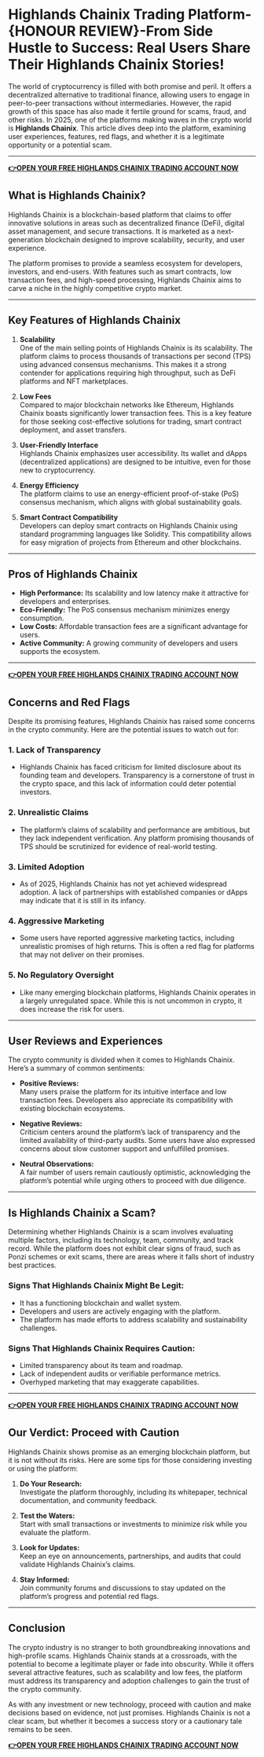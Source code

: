 # Highlands Chainix Trading Platform-{HONOUR REVIEW}-From Side Hustle to Success: Real Users Share Their Highlands Chainix Stories!

The world of cryptocurrency is filled with both promise and peril. It offers a decentralized alternative to traditional finance, allowing users to engage in peer-to-peer transactions without intermediaries. However, the rapid growth of this space has also made it fertile ground for scams, fraud, and other risks. In 2025, one of the platforms making waves in the crypto world is **Highlands Chainix**. This article dives deep into the platform, examining user experiences, features, red flags, and whether it is a legitimate opportunity or a potential scam.

---
**[👉OPEN YOUR FREE HIGHLANDS CHAINIX TRADING ACCOUNT NOW](https://www.cryptoalertscam.com/highlands-chainix-review/)**

## What is Highlands Chainix?

Highlands Chainix is a blockchain-based platform that claims to offer innovative solutions in areas such as decentralized finance (DeFi), digital asset management, and secure transactions. It is marketed as a next-generation blockchain designed to improve scalability, security, and user experience.

The platform promises to provide a seamless ecosystem for developers, investors, and end-users. With features such as smart contracts, low transaction fees, and high-speed processing, Highlands Chainix aims to carve a niche in the highly competitive crypto market.

---

## Key Features of Highlands Chainix

1. **Scalability**  
   One of the main selling points of Highlands Chainix is its scalability. The platform claims to process thousands of transactions per second (TPS) using advanced consensus mechanisms. This makes it a strong contender for applications requiring high throughput, such as DeFi platforms and NFT marketplaces.

2. **Low Fees**  
   Compared to major blockchain networks like Ethereum, Highlands Chainix boasts significantly lower transaction fees. This is a key feature for those seeking cost-effective solutions for trading, smart contract deployment, and asset transfers.

3. **User-Friendly Interface**  
   Highlands Chainix emphasizes user accessibility. Its wallet and dApps (decentralized applications) are designed to be intuitive, even for those new to cryptocurrency.

4. **Energy Efficiency**  
   The platform claims to use an energy-efficient proof-of-stake (PoS) consensus mechanism, which aligns with global sustainability goals.

5. **Smart Contract Compatibility**  
   Developers can deploy smart contracts on Highlands Chainix using standard programming languages like Solidity. This compatibility allows for easy migration of projects from Ethereum and other blockchains.

---

## Pros of Highlands Chainix

- **High Performance:** Its scalability and low latency make it attractive for developers and enterprises.
- **Eco-Friendly:** The PoS consensus mechanism minimizes energy consumption.
- **Low Costs:** Affordable transaction fees are a significant advantage for users.
- **Active Community:** A growing community of developers and users supports the ecosystem.

---

**[👉OPEN YOUR FREE HIGHLANDS CHAINIX TRADING ACCOUNT NOW](https://www.cryptoalertscam.com/highlands-chainix-review/)**

## Concerns and Red Flags

Despite its promising features, Highlands Chainix has raised some concerns in the crypto community. Here are the potential issues to watch out for:

### 1. **Lack of Transparency**  
   - Highlands Chainix has faced criticism for limited disclosure about its founding team and developers. Transparency is a cornerstone of trust in the crypto space, and this lack of information could deter potential investors.

### 2. **Unrealistic Claims**  
   - The platform’s claims of scalability and performance are ambitious, but they lack independent verification. Any platform promising thousands of TPS should be scrutinized for evidence of real-world testing.

### 3. **Limited Adoption**  
   - As of 2025, Highlands Chainix has not yet achieved widespread adoption. A lack of partnerships with established companies or dApps may indicate that it is still in its infancy.

### 4. **Aggressive Marketing**  
   - Some users have reported aggressive marketing tactics, including unrealistic promises of high returns. This is often a red flag for platforms that may not deliver on their promises.

### 5. **No Regulatory Oversight**  
   - Like many emerging blockchain platforms, Highlands Chainix operates in a largely unregulated space. While this is not uncommon in crypto, it does increase the risk for users.

---

## User Reviews and Experiences

The crypto community is divided when it comes to Highlands Chainix. Here’s a summary of common sentiments:

- **Positive Reviews:**  
  Many users praise the platform for its intuitive interface and low transaction fees. Developers also appreciate its compatibility with existing blockchain ecosystems.

- **Negative Reviews:**  
  Criticism centers around the platform’s lack of transparency and the limited availability of third-party audits. Some users have also expressed concerns about slow customer support and unfulfilled promises.

- **Neutral Observations:**  
  A fair number of users remain cautiously optimistic, acknowledging the platform’s potential while urging others to proceed with due diligence.

---

## Is Highlands Chainix a Scam?

Determining whether Highlands Chainix is a scam involves evaluating multiple factors, including its technology, team, community, and track record. While the platform does not exhibit clear signs of fraud, such as Ponzi schemes or exit scams, there are areas where it falls short of industry best practices.

### Signs That Highlands Chainix Might Be Legit:
- It has a functioning blockchain and wallet system.
- Developers and users are actively engaging with the platform.
- The platform has made efforts to address scalability and sustainability challenges.

### Signs That Highlands Chainix Requires Caution:
- Limited transparency about its team and roadmap.
- Lack of independent audits or verifiable performance metrics.
- Overhyped marketing that may exaggerate capabilities.

---

**[👉OPEN YOUR FREE HIGHLANDS CHAINIX TRADING ACCOUNT NOW](https://www.cryptoalertscam.com/highlands-chainix-review/)**

## Our Verdict: Proceed with Caution

Highlands Chainix shows promise as an emerging blockchain platform, but it is not without its risks. Here are some tips for those considering investing or using the platform:

1. **Do Your Research:**  
   Investigate the platform thoroughly, including its whitepaper, technical documentation, and community feedback.

2. **Test the Waters:**  
   Start with small transactions or investments to minimize risk while you evaluate the platform.

3. **Look for Updates:**  
   Keep an eye on announcements, partnerships, and audits that could validate Highlands Chainix’s claims.

4. **Stay Informed:**  
   Join community forums and discussions to stay updated on the platform’s progress and potential red flags.

---

## Conclusion

The crypto industry is no stranger to both groundbreaking innovations and high-profile scams. Highlands Chainix stands at a crossroads, with the potential to become a legitimate player or fade into obscurity. While it offers several attractive features, such as scalability and low fees, the platform must address its transparency and adoption challenges to gain the trust of the crypto community.

As with any investment or new technology, proceed with caution and make decisions based on evidence, not just promises. Highlands Chainix is not a clear scam, but whether it becomes a success story or a cautionary tale remains to be seen.

**[👉OPEN YOUR FREE HIGHLANDS CHAINIX TRADING ACCOUNT NOW](https://www.cryptoalertscam.com/highlands-chainix-review/)**
